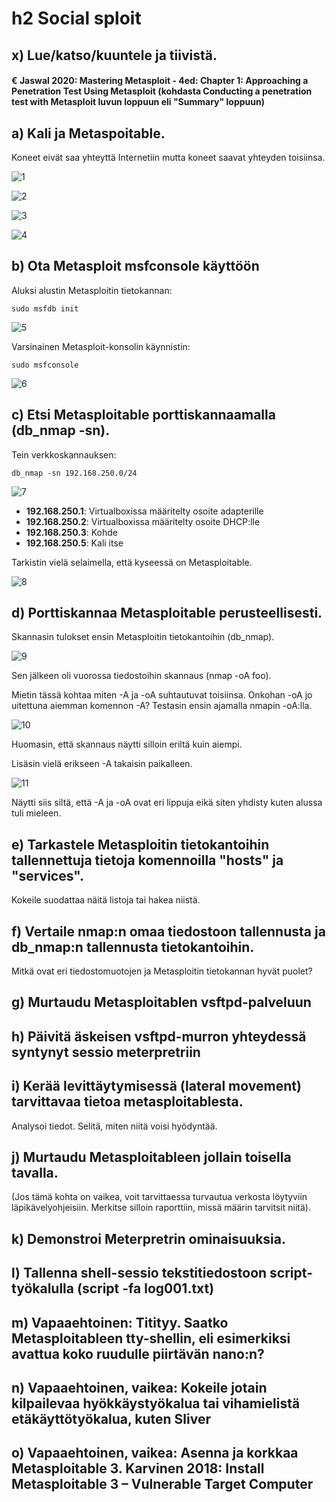 # h2 Social sploit

## x) Lue/katso/kuuntele ja tiivistä. 

#### € Jaswal 2020: Mastering Metasploit - 4ed: Chapter 1: Approaching a Penetration Test Using Metasploit (kohdasta Conducting a penetration test with Metasploit luvun loppuun eli "Summary" loppuun)

## a) Kali ja Metaspoitable. 

Koneet eivät saa yhteyttä Internetiin mutta koneet saavat yhteyden toisiinsa.

![1](https://github.com/user-attachments/assets/6b8d3907-cc88-4213-9e97-813765bbd078)

![2](https://github.com/user-attachments/assets/f8895e1f-c588-42b7-a8b2-cf29f9e5cf06)

![3](https://github.com/user-attachments/assets/fe617f53-3854-4d6f-af36-8ad4b8c9dd5f)

![4](https://github.com/user-attachments/assets/052e9009-5fe1-41e4-941b-be680fdc94f1)

## b) Ota Metasploit msfconsole käyttöön

Aluksi alustin Metasploitin tietokannan:

    sudo msfdb init

![5](https://github.com/user-attachments/assets/599258af-2bb1-482a-9425-9ca8067c7695)

Varsinainen Metasploit-konsolin käynnistin:

    sudo msfconsole

![6](https://github.com/user-attachments/assets/c64380b8-9fd4-471e-8526-545de83d4d33)

## c) Etsi Metasploitable porttiskannaamalla (db_nmap -sn). 

Tein verkkoskannauksen:

    db_nmap -sn 192.168.250.0/24

![7](https://github.com/user-attachments/assets/3dd194dc-67c9-4cdd-8bcd-7c8c1f611829)

- **192.168.250.1**: Virtualboxissa määritelty osoite adapterille
- **192.168.250.2**: Virtualboxissa määritelty osoite DHCP:lle
- **192.168.250.3**: Kohde
- **192.168.250.5**: Kali itse

Tarkistin vielä selaimella, että kyseessä on Metasploitable.

![8](https://github.com/user-attachments/assets/ee06091d-0d49-4431-a6e3-d02a807f40e3)

## d) Porttiskannaa Metasploitable perusteellisesti. 

Skannasin tulokset ensin Metasploitin tietokantoihin (db_nmap).

![9](https://github.com/user-attachments/assets/1282980c-b524-4161-8a04-2400c415002c)

Sen jälkeen oli vuorossa tiedostoihin skannaus (nmap -oA foo).

Mietin tässä kohtaa miten -A ja -oA suhtautuvat toisiinsa. Onkohan -oA jo uitettuna aiemman komennon -A? Testasin ensin ajamalla nmapin -oA:lla.

![10](https://github.com/user-attachments/assets/ce1e8280-5b27-4bcc-b37c-6fbffe890557)

Huomasin, että skannaus näytti silloin eriltä kuin aiempi.

Lisäsin vielä erikseen -A takaisin paikalleen.

![11](https://github.com/user-attachments/assets/e090e745-1263-4ff9-9dc8-56cdab4dbde1)

Näytti siis siltä, että -A ja -oA ovat eri lippuja eikä siten yhdisty kuten alussa tuli mieleen.

## e) Tarkastele Metasploitin tietokantoihin tallennettuja tietoja komennoilla "hosts" ja "services". 

Kokeile suodattaa näitä listoja tai hakea niistä.

## f) Vertaile nmap:n omaa tiedostoon tallennusta ja db_nmap:n tallennusta tietokantoihin. 

Mitkä ovat eri tiedostomuotojen ja Metasploitin tietokannan hyvät puolet?

## g) Murtaudu Metasploitablen vsftpd-palveluun

## h) Päivitä äskeisen vsftpd-murron yhteydessä syntynyt sessio meterpretriin

## i) Kerää levittäytymisessä (lateral movement) tarvittavaa tietoa metasploitablesta. 

Analysoi tiedot. Selitä, miten niitä voisi hyödyntää.

## j) Murtaudu Metasploitableen jollain toisella tavalla. 

(Jos tämä kohta on vaikea, voit tarvittaessa turvautua verkosta löytyviin läpikävelyohjeisiin. Merkitse silloin raporttiin, missä määrin tarvitsit niitä).

## k) Demonstroi Meterpretrin ominaisuuksia.

## l) Tallenna shell-sessio tekstitiedostoon script-työkalulla (script -fa log001.txt)

## m) Vapaaehtoinen: Titityy. Saatko Metasploitableen tty-shellin, eli esimerkiksi avattua koko ruudulle piirtävän nano:n?

## n) Vapaaehtoinen, vaikea: Kokeile jotain kilpailevaa hyökkäystyökalua tai vihamielistä etäkäyttötyökalua, kuten Sliver

## o) Vapaaehtoinen, vaikea: Asenna ja korkkaa Metasploitable 3. Karvinen 2018: Install Metasploitable 3 – Vulnerable Target Computer
